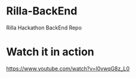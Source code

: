 # Rilla-BackEnd
Rilla Hackathon BackEnd Repo
# Watch it in action
https://www.youtube.com/watch?v=l0vwqG8z_L0
